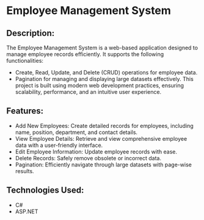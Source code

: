 # Employee Management System

## Description: 
The Employee Management System is a web-based application designed to manage employee records efficiently. It supports the following functionalities:

- Create, Read, Update, and Delete (CRUD) operations for employee data.
- Pagination for managing and displaying large datasets effectively.
This project is built using modern web development practices, ensuring scalability, performance, and an intuitive user experience.

## Features:
- Add New Employees: Create detailed records for employees, including name, position, department, and contact details.
- View Employee Details: Retrieve and view comprehensive employee data with a user-friendly interface.
- Edit Employee Information: Update employee records with ease.
- Delete Records: Safely remove obsolete or incorrect data.
- Pagination: Efficiently navigate through large datasets with page-wise results.

## Technologies Used:
- C#
- ASP.NET

